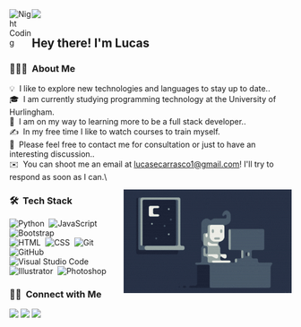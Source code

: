 
<img src="https://www.shutterstock.com/image-photo/digital-technology-software-development-concept-600nw-2261903725.jpg" >
<img alt="Night Coding" src="./assets/Hand%20Wave.gif" width='40' align="left"/><h2>Hey there! I'm Lucas</h2>

<!-- ## 👋 &nbsp;Hey there! I'm Lucas -->

### 👨🏻‍💻 &nbsp;About Me

💡  &nbsp;I like to explore new technologies and languages ​​to stay up to date..\
🎓 &nbsp;I am currently studying programming technology at the University of Hurlingham.\
🌱 &nbsp;I am on my way to learning more to be a full stack developer..\
✍️ &nbsp;In my free time I like to watch courses to train myself.\
💬 &nbsp;Please feel free to contact me for consultation or just to have an interesting discussion..\
✉️ &nbsp;You can shoot me an email at lucasecarrasco1@gmail.com! I'll try to respond as soon as I can.\

<img alt="Night Coding" src="https://raw.githubusercontent.com/AVS1508/AVS1508/master/assets/Night-Coding.gif" align="right"/>

### 🛠 &nbsp;Tech Stack

![Python](https://img.shields.io/badge/-Python-05122A?style=flat&logo=python)&nbsp;
![JavaScript](https://img.shields.io/badge/-JavaScript-05122A?style=flat&logo=javascript)&nbsp;
![Bootstrap](https://img.shields.io/badge/-Bootstrap-05122A?style=flat&logo=bootstrap&logoColor=563D7C)\
![HTML](https://img.shields.io/badge/-HTML-05122A?style=flat&logo=HTML5)&nbsp;
![CSS](https://img.shields.io/badge/-CSS-05122A?style=flat&logo=CSS3&logoColor=1572B6)&nbsp;
![Git](https://img.shields.io/badge/-Git-05122A?style=flat&logo=git)&nbsp;
![GitHub](https://img.shields.io/badge/-GitHub-05122A?style=flat&logo=github)&nbsp;
![Visual Studio Code](https://img.shields.io/badge/-Visual%20Studio%20Code-05122A?style=flat&logo=visual-studio-code&logoColor=007ACC)&nbsp;
![Illustrator](https://img.shields.io/badge/-Illustrator-05122A?style=flat&logo=adobe-illustrator)&nbsp;
![Photoshop](https://img.shields.io/badge/-Photoshop-05122A?style=flat&logo=adobe-photoshop)&nbsp;


### 🤝🏻 &nbsp;Connect with Me

<a href="https://linkedin.com/in/lucas-carrasco-2b924b34a/"><img src="https://img.shields.io/badge/-in:LucasCarrasco-0077B5?style=flat&logo=Linkedin&logoColor=white"/></a>
<a href="mailto:lucasecarrasco1@gmail.com"><img src="https://img.shields.io/badge/-lucasecarrasco1@gmail.com-D14836?style=flat&logo=Gmail&logoColor=white"/></a>
<a href="https://instagram.com/carrascoluqi"><img src="https://img.shields.io/badge/-@carrascoluqi-E4405F?style=flat&logo=Instagram&logoColor=white"/></a>
</p>
